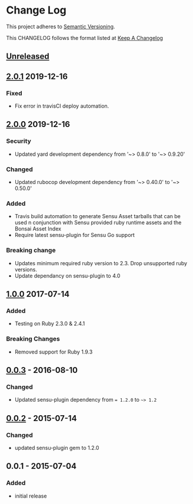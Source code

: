# Change Log
This project adheres to [Semantic Versioning](http://semver.org/).

This CHANGELOG follows the format listed at [Keep A Changelog](http://keepachangelog.com/)

## [Unreleased]

## [2.0.1] 2019-12-16
### Fixed
- Fix error in travisCI deploy automation.

## [2.0.0] 2019-12-16
### Security
- Updated yard development dependency from '~> 0.8.0' to '~> 0.9.20'

### Changed
- Updated rubocop development dependency from '~> 0.40.0' to '~> 0.50.0' 

### Added
- Travis build automation to generate Sensu Asset tarballs that can be used n conjunction with Sensu provided ruby runtime assets and the Bonsai Asset Index
- Require latest sensu-plugin for Sensu Go support

### Breaking change
- Updates minimum required ruby version to 2.3. Drop unsupported ruby versions.
- Update dependancy on sensu-plugin to 4.0

## [1.0.0] 2017-07-14
### Added
- Testing on Ruby 2.3.0 & 2.4.1

### Breaking Changes
- Removed support for Ruby 1.9.3

## [0.0.3] - 2016-08-10
### Changed
- Updated sensu-plugin dependency from `= 1.2.0` to `~> 1.2`

## [0.0.2] - 2015-07-14
### Changed
- updated sensu-plugin gem to 1.2.0

## 0.0.1 - 2015-07-04
### Added
- initial release

[Unreleased]: https://github.com/sensu-plugins/sensu-plugins-openvpn/compare/2.0.1...HEAD
[2.0.1]: https://github.com/sensu-plugins/sensu-plugins-openvpn/compare/2.0.0...2.0.1
[2.0.0]: https://github.com/sensu-plugins/sensu-plugins-openvpn/compare/1.0.0...2.0.0
[1.0.0]: https://github.com/sensu-plugins/sensu-plugins-openvpn/compare/0.0.3...1.0.0
[0.0.3]: https://github.com/sensu-plugins/sensu-plugins-openvpn/compare/0.0.2...0.0.3
[0.0.2]: https://github.com/sensu-plugins/sensu-plugins-openvpn/compare/0.0.1...0.0.2
